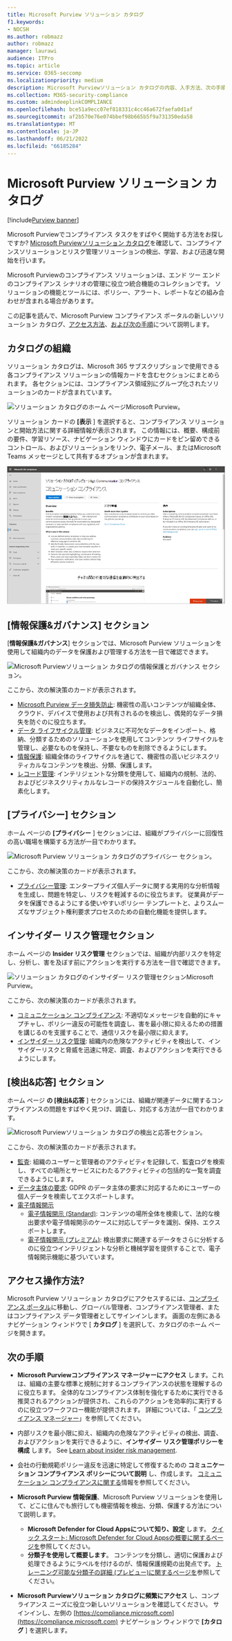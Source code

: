 ```yaml
---
title: Microsoft Purview ソリューション カタログ
f1.keywords:
- NOCSH
ms.author: robmazz
author: robmazz
manager: laurawi
audience: ITPro
ms.topic: article
ms.service: O365-seccomp
ms.localizationpriority: medium
description: Microsoft Purviewソリューション カタログの内容、入手方法、次の手順などについて説明します。
ms.collection: M365-security-compliance
ms.custom: admindeeplinkCOMPLIANCE
ms.openlocfilehash: bce51a9ecc07ef818331c4cc46a672faefa0d1af
ms.sourcegitcommit: af2b570e76e074bbef98b665b5f9a731350eda58
ms.translationtype: MT
ms.contentlocale: ja-JP
ms.lasthandoff: 06/21/2022
ms.locfileid: "66185284"
---
```

# <a name="microsoft-purview-solution-catalog"></a>Microsoft Purview ソリューション カタログ

[!include[Purview banner](../includes/purview-rebrand-banner.md)]

Microsoft Purviewでコンプライアンス タスクをすばやく開始する方法をお探しですか? [Microsoft Purviewソリューション カタログ](https://compliance.microsoft.com/solutioncatalog)を確認して、コンプライアンスソリューションとリスク管理ソリューションの検出、学習、および迅速な開始を行います。

Microsoft Purviewのコンプライアンス ソリューションは、エンド ツー エンドのコンプライアンス シナリオの管理に役立つ統合機能のコレクションです。 ソリューションの機能とツールには、ポリシー、アラート、レポートなどの組み合わせが含まれる場合があります。

この記事を読んで、Microsoft Purview コンプライアンス ポータルの新しいソリューション カタログ、[アクセス方法](#how-do-i-access)、[および次の手順](#next-steps)について説明します。

## <a name="catalog-organization"></a>カタログの組織

ソリューション カタログは、Microsoft 365 サブスクリプションで使用できる各コンプライアンス ソリューションの情報カードを含むセクションにまとめられます。 各セクションには、コンプライアンス領域別にグループ化されたソリューションのカードが含まれています。

![ソリューション カタログのホーム ページMicrosoft Purview。](../media/m365-solution-catalog-home.png)

ソリューション カードの **[表示** ] を選択すると、コンプライアンス ソリューションと開始方法に関する詳細情報が表示されます。 この情報には、概要、構成前の要件、学習リソース、ナビゲーション ウィンドウにカードをピン留めできるコントロール、およびソリューションをリンク、電子メール、またはMicrosoft Teams メッセージとして共有するオプションが含まれます。

![通信コンプライアンス ソリューション。](../media/m365-solution-catalog-communication-compliance.png)

## <a name="information-protection--governance-section"></a>[情報保護&ガバナンス] セクション

[**情報保護&ガバナンス**] セクションでは、Microsoft Purview ソリューションを使用して組織内のデータを保護および管理する方法を一目で確認できます。

![Microsoft Purviewソリューション カタログの情報保護とガバナンス セクション。](../media/m365-solution-catalog-information-protection-governance.png)

ここから、次の解決策のカードが表示されます。

- [Microsoft Purview データ損失防止](/microsoft-365/compliance/dlp-learn-about-dlp): 機密性の高いコンテンツが組織全体、クラウド、デバイスで使用および共有されるのを検出し、偶発的なデータ損失を防ぐのに役立ちます。
- [データ ライフサイクル管理](/microsoft-365/compliance/manage-data-governance): ビジネスに不可欠なデータをインポート、格納、分類するためのソリューションを使用してコンテンツ ライフサイクルを管理し、必要なものを保持し、不要なものを削除できるようにします。
- [情報保護](/microsoft-365/compliance/information-protection): 組織全体のライフサイクルを通じて、機密性の高いビジネスクリティカルなコンテンツを検出、分類、保護します。
- [レコード管理](/microsoft-365/compliance/records-management): インテリジェントな分類を使用して、組織内の規制、法的、およびビジネスクリティカルなレコードの保持スケジュールを自動化し、簡素化します。

## <a name="privacy-section"></a>[プライバシー] セクション

ホーム ページの **[プライバシー** ] セクションには、組織がプライバシーに回復性の高い職場を構築する方法が一目でわかります。

![Microsoft Purview ソリューション カタログのプライバシー セクション。](../media/m365-solution-catalog-privacy.png)

ここから、次の解決策のカードが表示されます。

- [プライバシー管理](/privacy/priva/priva-overview): エンタープライズ個人データに関する実用的な分析情報を生成し、問題を特定し、リスクを軽減するのに役立ちます。 従業員がデータを保護できるようにする使いやすいポリシー テンプレートと、よりスムーズなサブジェクト権利要求プロセスのための自動化機能を提供します。

## <a name="insider-risk-management-section"></a>インサイダー リスク管理セクション

ホーム ページの **Insider リスク管理** セクションでは、組織が内部リスクを特定し、分析し、害を及ぼす前にアクションを実行する方法を一目で確認できます。

![ソリューション カタログのインサイダー リスク管理セクションMicrosoft Purview。](../media/m365-solution-catalog-insider-risk-management.png)

ここから、次の解決策のカードが表示されます。

- [コミュニケーション コンプライアンス](/microsoft-365/compliance/communication-compliance): 不適切なメッセージを自動的にキャプチャし、ポリシー違反の可能性を調査し、害を最小限に抑えるための措置を講じるのを支援することで、通信リスクを最小限に抑えます。
- [インサイダー リスク管理](/microsoft-365/compliance/insider-risk-management): 組織内の危険なアクティビティを検出して、インサイダーリスクと脅威を迅速に特定、調査、およびアクションを実行できるようにします。

## <a name="discovery--response-section"></a>[検出&応答] セクション

ホーム ページ **の [検出&応答** ] セクションには、組織が関連データに関するコンプライアンスの問題をすばやく見つけ、調査し、対応する方法が一目でわかります。

![Microsoft Purviewソリューション カタログの検出と応答セクション。](../media/m365-solution-catalog-discovery-response.png)

ここから、次の解決策のカードが表示されます。

- [監査](/microsoft-365/compliance/search-the-audit-log-in-security-and-compliance): 組織のユーザーと管理者のアクティビティを記録して、監査ログを検索し、すべての場所とサービスにわたるアクティビティの包括的な一覧を調査できるようにします。
- [データ主体の要求](/compliance/regulatory/gdpr-manage-gdpr-data-subject-requests-with-the-dsr-case-tool): GDPR のデータ主体の要求に対応するためにユーザーの個人データを検索してエクスポートします。
- [電子情報開示](/microsoft-365/compliance/manage-legal-investigations)
    - [電子情報開示 (Standard)](/microsoft-365/compliance/get-started-core-ediscovery): コンテンツの場所全体を検索して、法的な検出要求や電子情報開示のケースに対応してデータを識別、保持、エクスポートします。
    - [電子情報開示 (プレミアム)](/microsoft-365/compliance/overview-ediscovery-20): 検出要求に関連するデータをさらに分析するのに役立つインテリジェントな分析と機械学習を提供することで、電子情報開示機能に基づいています。

## <a name="how-do-i-access"></a>アクセス操作方法?

Microsoft Purview ソリューション カタログにアクセスするには、[コンプライアンス ポータル](https://compliance.microsoft.com)に移動し、グローバル管理者、コンプライアンス管理者、またはコンプライアンス データ管理者としてサインインします。 画面の左側にあるナビゲーション ウィンドウで [ **カタログ** ] を選択して、カタログのホーム ページを開きます。

## <a name="next-steps"></a>次の手順

- **Microsoft Purviewコンプライアンス マネージャーにアクセス** します。これは、組織の主要な標準と規制に対するコンプライアンスの状態を理解するのに役立ちます。 全体的なコンプライアンス体制を強化するために実行できる推奨されるアクションが提供され、これらのアクションを効率的に実行するのに役立つワークフロー機能が提供されます。 詳細については、「 [コンプライアンス マネージャー](/microsoft-365/compliance/compliance-manager)」を参照してください。

- 内部リスクを最小限に抑え、組織内の危険なアクティビティの検出、調査、およびアクションを実行できるように、**インサイダー リスク管理ポリシーを構成** します。 See [Learn about insider risk management](/microsoft-365/compliance/insider-risk-management).
- 会社の行動規範ポリシー違反を迅速に特定して修復するための **コミュニケーション コンプライアンス ポリシーについて説明** し、作成します。 [コミュニケーション コンプライアンスに関する](/microsoft-365/compliance/communication-compliance)情報を参照してください。
- **Microsoft Purview 情報保護**、Microsoft Purview ソリューションを使用して、どこに住んでも旅行しても機密情報を検出、分類、保護する方法について説明します。
    - **Microsoft Defender for Cloud Appsについて知り、設定** します。 [クイック スタート: Microsoft Defender for Cloud Appsの概要に関するページを](/cloud-app-security/getting-started-with-cloud-app-security)参照してください。
    - **分類子を使用して概要します**。 コンテンツを分類し、適切に保護および処理できるようにラベルを付けるのが、情報保護規範の出発点です。 [トレーニング可能な分類子の詳細 (プレビュー)に関するページを](/microsoft-365/compliance/classifier-learn-about)参照してください。
- **Microsoft Purviewソリューション カタログに頻繁にアクセス** し、コンプライアンス ニーズに役立つ新しいソリューションを確認してください。 サインインし、左側の [https://compliance.microsoft.com](https://compliance.microsoft.com) ナビゲーション ウィンドウで **[カタログ** ] を選択します。
